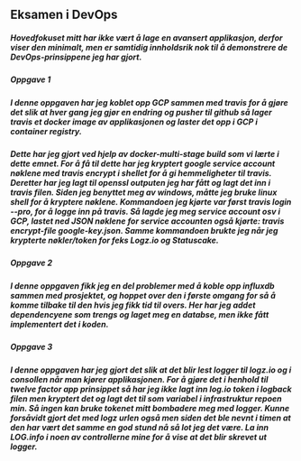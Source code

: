 ## Eksamen i DevOps

##### Hovedfokuset mitt har ikke vært å lage en avansert applikasjon, derfor viser den minimalt, men er samtidig innholdsrik nok til å demonstrere de DevOps-prinsippene jeg har gjort.  

##### Oppgave 1
##### I denne oppgaven har jeg koblet opp GCP sammen med travis for å gjøre det slik at hver gang jeg gjør en endring og pusher til github så lager travis et docker image av applikasjonen og laster det opp i GCP i container registry. 
##### Dette har jeg gjort ved hjelp av docker-multi-stage build som vi lærte i dette emnet. For å få til dette har jeg kryptert google service account nøklene med travis encrypt i shellet for å gi hemmeligheter til travis. Deretter har jeg lagt til openssl outputen jeg har fått og lagt det inn i travis filen. Siden jeg benyttet meg av windows, måtte jeg bruke linux shell for å kryptere nøklene. Kommandoen jeg kjørte var først travis login --pro, for å logge inn på travis. Så lagde jeg meg service account osv i GCP, lastet ned JSON nøklene for service accounten også kjørte: travis encrypt-file google-key.json. Samme kommandoen brukte jeg når jeg krypterte nøkler/token for feks Logz.io og Statuscake. 

##### Oppgave 2 
##### I denne oppgaven fikk jeg en del problemer med å koble opp influxdb sammen med prosjektet, og hoppet over den i første omgang for så å komme tilbake til den hvis jeg fikk tid til overs. Her har jeg addet dependencyene som trengs og laget meg en databse, men ikke fått implementert det i koden. 
##### Oppgave 3 
##### I denne oppgaven har jeg gjort det slik at det blir lest logger til logz.io og i consollen når man kjører applikasjonen. For å gjøre det i henhold til twelve factor app prinsippet så har jeg ikke lagt inn log.io token i logback filen men kryptert det og lagt det til som variabel i infrastruktur repoen min. Så ingen kan bruke tokenet mitt bombadere meg med logger. Kunne forsåvidt gjort det med logz urlen også men siden det ble nevnt i timen at den har vært det samme en god stund nå så lot jeg det være. La inn LOG.info i noen av controllerne mine for å vise at det blir skrevet ut logger. 
